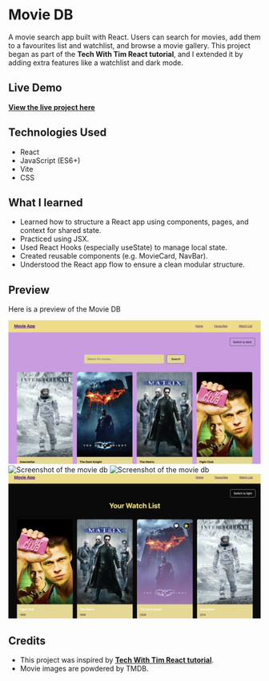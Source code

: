 # Movie DB

A movie search app built with React. Users can search for movies, add them to a favourites list and watchlist, and browse a movie gallery. This project began as part of the **Tech With Tim React tutorial**, and I extended it by adding extra features like a watchlist and dark mode.

## Live Demo

[**View the live project here**](https://aimei60.github.io/movie-db/)

## Technologies Used

- React
- JavaScript (ES6+)
- Vite
- CSS

## What I learned 

- Learned how to structure a React app using components, pages, and context for shared state.
- Practiced using JSX.
- Used React Hooks (especially useState) to manage local state.
- Created reusable components (e.g. MovieCard, NavBar).
- Understood the React app flow to ensure a clean modular structure.

## Preview

Here is a preview of the Movie DB

![Screenshot of the movie db](/frontend/src/screenshots/s1.png)
![Screenshot of the movie db](/frontend/src/screenshots//s2.png)
![Screenshot of the movie db](/frontend/src/screenshots//s3.png)
![Screenshot of the movie db](/frontend/src/screenshots//s4.png)

## Credits

- This project was inspired by [**Tech With Tim React tutorial**](https://www.youtube.com/watch?v=G6D9cBaLViA&t=1201s).
- Movie images are powdered by TMDB.
